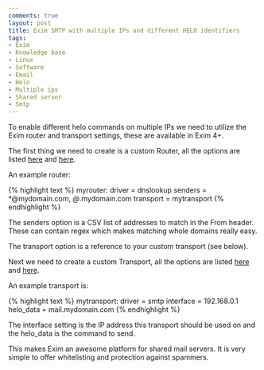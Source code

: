 ```yaml
---
comments: true
layout: post
title: Exim SMTP with multiple IPs and different HELO identifiers
tags:
- Exim
- Knowledge base
- Linux
- Software
- Email
- Helo
- Multiple ips
- Shared server
- Smtp
---
```


To enable different helo commands on multiple IPs we need to utilize the Exim router and transport settings, these are available in Exim 4+.

The first thing we need to create is a custom Router, all the options are listed [here](http://www.exim.org/exim-html-current/doc/html/spec_html/ch15.html) and [here](http://www.exim.org/exim-html-current/doc/html/spec_html/ch17.html).

An example router:

{% highlight text %}
myrouter:
 driver = dnslookup
 senders = *@mydomain.com, *@*.mydomain.com
 transport = mytransport
{% endhighlight %}

The senders option is a CSV list of addresses to match in the From header. These can contain regex which makes matching whole domains really easy.

The transport option is a reference to your custom transport (see below).

Next we need to create a custom Transport, all the options are listed [here](http://www.exim.org/exim-html-current/doc/html/spec_html/ch24.html) and [here](http://www.exim.org/exim-html-current/doc/html/spec_html/ch30.html).

An example transport is:

{% highlight text %}
mytransport:
 driver = smtp
 interface = 192.168.0.1
 helo_data = mail.mydomain.com
{% endhighlight %}

The interface setting is the IP address this transport should be used on and the helo_data is the command to send.

This makes Exim an awesome platform for shared mail servers. It is very simple to offer whitelisting and protection against spammers.
